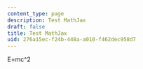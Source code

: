 ```yaml
---
content_type: page
description: Test MathJax
draft: false
title: Test MathJax
uid: 276a15ec-f24b-448a-a010-f462dec958d7
---
```

E=mc^2